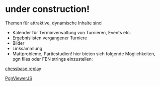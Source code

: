 # under construction!

Themen für attraktive, dynamische Inhalte sind
- Kalender für Terminverwaltung von Turnieren, Events etc.
- Ergebnislisten vergangener Turniere
- Bilder
- Linksammlung
- Mattprobleme, Partiestudien! hier bieten sich folgende Möglichkeiten, pgn files oder FEN strings einzustellen:


[chessbase replay](start.html)

[PgnViewerJS](http://mliebelt.github.io/PgnViewerJS/docu/example/config.html)



